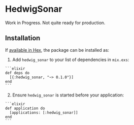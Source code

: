 # HedwigSonar

Work in Progress. Not quite ready for production.

## Installation

If [available in Hex](https://hex.pm/docs/publish), the package can be installed as:

  1. Add `hedwig_sonar` to your list of dependencies in `mix.exs`:

    ```elixir
    def deps do
      [{:hedwig_sonar, "~> 0.1.0"}]
    end
    ```

  2. Ensure `hedwig_sonar` is started before your application:

    ```elixir
    def application do
      [applications: [:hedwig_sonar]]
    end
    ```
